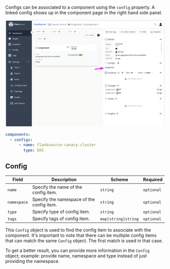 Configs can be associated to a component using the `config` property. A linked config shows up in the component page in the right hand side panel.

![Component Config relationship](../images/component-config-relationship.jpg)

```yaml
components:
  - configs:
      - name: flanksource-canary-cluster
        type: EKS
```

## Config

| Field       | Description                               | Scheme              | Required   |
| ----------- | ----------------------------------------- | ------------------- | ---------- |
| `name`      | Specify the name of the config item.      | `string`            | `optional` |
| `namespace` | Specify the namespace of the config item. | `string`            | `optional` |
| `type`      | Specify type of config item.              | `string`            | `optional` |
| `tags`      | Specify tags of config item.              | `map[string]string` | `optional` |

This `Config` object is used to find the config item to associate with the component. It's important to note that there can be multiple config items that can match the same `Config` object. The first match is used in that case.

To get a better result, you can provide more information in the `Config` object; example: provide name, namespace and type instead of just providing the namespace.
